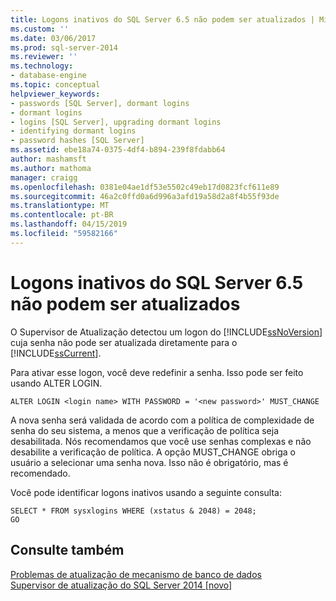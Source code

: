 ```yaml
---
title: Logons inativos do SQL Server 6.5 não podem ser atualizados | Microsoft Docs
ms.custom: ''
ms.date: 03/06/2017
ms.prod: sql-server-2014
ms.reviewer: ''
ms.technology:
- database-engine
ms.topic: conceptual
helpviewer_keywords:
- passwords [SQL Server], dormant logins
- dormant logins
- logins [SQL Server], upgrading dormant logins
- identifying dormant logins
- password hashes [SQL Server]
ms.assetid: ebe18a74-0375-4df4-b894-239f8fdabb64
author: mashamsft
ms.author: mathoma
manager: craigg
ms.openlocfilehash: 0381e04ae1df53e5502c49eb17d0823fcf611e89
ms.sourcegitcommit: 46a2c0ffd0a6d996a3afd19a58d2a8f4b55f93de
ms.translationtype: MT
ms.contentlocale: pt-BR
ms.lasthandoff: 04/15/2019
ms.locfileid: "59582166"
---
```

# <a name="dormant-sql-server-65-logins-cannot-be-upgraded"></a>Logons inativos do SQL Server 6.5 não podem ser atualizados
  O Supervisor de Atualização detectou um logon do [!INCLUDE[ssNoVersion](../../includes/ssnoversion-md.md)] cuja senha não pode ser atualizada diretamente para o [!INCLUDE[ssCurrent](../../includes/sscurrent-md.md)].  
  
 Para ativar esse logon, você deve redefinir a senha. Isso pode ser feito usando ALTER LOGIN.  
  
```  
ALTER LOGIN <login name> WITH PASSWORD = '<new password>' MUST_CHANGE  
```  
  
 A nova senha será validada de acordo com a política de complexidade de senha do seu sistema, a menos que a verificação de política seja desabilitada. Nós recomendamos que você use senhas complexas e não desabilite a verificação de política. A opção MUST_CHANGE obriga o usuário a selecionar uma senha nova. Isso não é obrigatório, mas é recomendado.  
  
 Você pode identificar logons inativos usando a seguinte consulta:  
  
```  
SELECT * FROM sysxlogins WHERE (xstatus & 2048) = 2048;  
GO  
```  
  
## <a name="see-also"></a>Consulte também  
 [Problemas de atualização de mecanismo de banco de dados](../../../2014/sql-server/install/database-engine-upgrade-issues.md)   
 [Supervisor de atualização do SQL Server 2014 &#91;novo&#93;](sql-server-2014-upgrade-advisor.md)  
  
  
